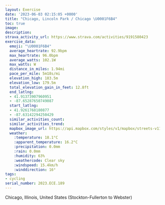 ```yaml
---
layout: Exercise
date: '2023-06-03 02:15:05 +0000'
title: "Chicago, Lincoln Park / Chicago \U0001F6B4"
toc: true
image:
description:
strava_activity_url: https://www.strava.com/activities/9191580423
exercise_data:
  emoji: "\U0001F6B4"
  average_heartrate: 92.9bpm
  max_heartrate: 96.0bpm
  average_watts: 102.1W
  max_watts: W
  distance_in_miles: 1.94mi
  pace_per_mile: 5m18s/mi
  elevation_high: 183.5m
  elevation_low: 179.5m
  total_elevation_gain_in_feet: 12.8ft
  end_latlng:
  - 41.91373907960951
  - -87.65287650749087
  start_latlng:
  - 41.9261768180877
  - -87.63142294250429
  similar_activities_count:
  similar_activities_trend:
  mapbox_image_url: https://api.mapbox.com/styles/v1/mapbox/streets-v11/static/path-5+787af2-1.0(it%7B~F%60yzuO%3Fl%40C%7C%40BPN%5EBRCn%40Ox%40Cb%40%3Fb%40LzA%3Fp%40GdAFPNLT%40b%40KXFP%3Fp%40MjAGnECnDIrB%40RBLHFT%3Fz%40BZDNTJd%40%3FnEElDKrCBj%40Cr%40QB%3FFHHf%40BdAJxa%40LzPBtK%3FvEHhKBn%40DZLRLDR%40jDKvPSr%40BLFBD),pin-s-s+e5b22e(-87.63297,41.92597),pin-s-f+89ae00(-87.65093000000003,41.913839999999986)/auto/800x800?access_token=pk.eyJ1Ijoiam9zaGJlY2ttYW4iLCJhIjoiY205eWR2aDd1MWZ6djJrbXc4a3M0bWZleiJ9.XiG9OWkNcZk2QzjJbxLB4A
  weather:
    :temperature: 18.1°C
    :apparent_temperature: 16.2°C
    :precipitation: 0.0mm
    :rain: 0.0mm
    :humidity: 63%
    :weathercode: Clear sky
    :windspeed: 15.4km/h
    :winddirection: 16°
tags:
- cycling
serial_number: 2023.ECE.189
---
```

Chicago, Illinois, United States (Stockton-Fullerton to Webster)

